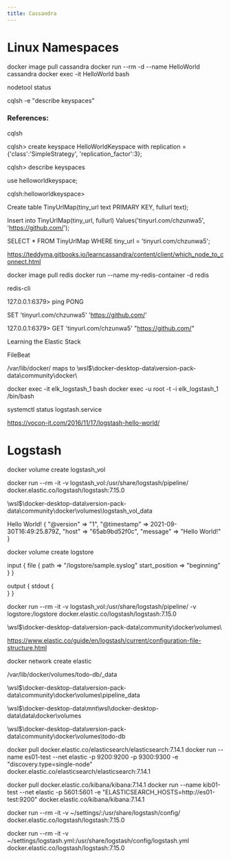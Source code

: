 ```yaml
---
title: Cassandra
---
```

# Linux Namespaces

docker image pull cassandra
docker run --rm -d --name HelloWorld cassandra
docker exec -it HelloWorld bash

nodetool status

cqlsh  -e "describe keyspaces"

### References:

cqlsh

cqlsh> create keyspace HelloWorldKeyspace with replication = {'class':'SimpleStrategy', 'replication_factor':3};

cqlsh> describe keyspaces

use helloworldkeyspace;

cqlsh:helloworldkeyspace>

Create table TinyUrlMap(tiny_url text PRIMARY KEY, fullurl text);

Insert into TinyUrlMap(tiny_url, fullurl) Values('tinyurl.com/chzunwa5', 'https://github.com/');

SELECT * FROM TinyUrlMap WHERE tiny_url = 'tinyurl.com/chzunwa5';

https://teddyma.gitbooks.io/learncassandra/content/client/which_node_to_connect.html

docker image pull redis
docker run --name my-redis-container -d redis 

redis-cli

127.0.0.1:6379> ping
PONG

SET  'tinyurl.com/chzunwa5' 'https://github.com/'

127.0.0.1:6379> GET 'tinyurl.com/chzunwa5'
"https://github.com/"



Learning the Elastic Stack

FileBeat

/var/lib/docker/ maps to \\wsl$\docker-desktop-data\version-pack-data\community\docker\


docker exec -it elk_logstash_1 bash
docker exec -u root -t -i elk_logstash_1 /bin/bash

systemctl status logstash.service


https://vocon-it.com/2016/11/17/logstash-hello-world/


# Logstash

docker volume create logstash_vol

docker run --rm -it -v logstash_vol:/usr/share/logstash/pipeline/ docker.elastic.co/logstash/logstash:7.15.0

\\wsl$\docker-desktop-data\version-pack-data\community\docker\volumes\logstash_vol\_data


Hello World!
{
      "@version" => "1",
    "@timestamp" => 2021-09-30T16:49:25.879Z,
          "host" => "65ab9bd52f0c",
       "message" => "Hello World!"
}

docker volume create logstore


input {
  file {
	path    => "/logstore/sample.syslog"
    start_position => "beginning"
  }
}

output {
  stdout {    
  }
}

docker run --rm -it -v logstash_vol:/usr/share/logstash/pipeline/ -v logstore:/logstore docker.elastic.co/logstash/logstash:7.15.0





\\wsl$\docker-desktop-data\version-pack-data\community\docker\volumes\

https://www.elastic.co/guide/en/logstash/current/configuration-file-structure.html

docker network create elastic


/var/lib/docker/volumes/todo-db/_data






\\wsl$\docker-desktop-data\version-pack-data\community\docker\volumes\pipeline\_data



\\wsl$\docker-desktop-data\mnt\wsl\docker-desktop-data\data\docker\volumes

\\wsl$\docker-desktop-data\version-pack-data\community\docker\volumes\todo-db




docker pull docker.elastic.co/elasticsearch/elasticsearch:7.14.1
docker run --name es01-test --net elastic -p 9200:9200 -p 9300:9300 -e "discovery.type=single-node" docker.elastic.co/elasticsearch/elasticsearch:7.14.1

docker pull docker.elastic.co/kibana/kibana:7.14.1
docker run --name kib01-test --net elastic -p 5601:5601 -e "ELASTICSEARCH_HOSTS=http://es01-test:9200" docker.elastic.co/kibana/kibana:7.14.1


docker run --rm -it -v ~/settings/:/usr/share/logstash/config/ docker.elastic.co/logstash/logstash:7.15.0


docker run --rm -it -v ~/settings/logstash.yml:/usr/share/logstash/config/logstash.yml docker.elastic.co/logstash/logstash:7.15.0






